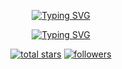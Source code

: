 <p align="center">
  <a href="https://git.io/typing-svg"><img src="https://readme-typing-svg.demolab.com?font=Fira+Code&weight=700&duration=1500&pause=1000&color=F9C27B&center=true&vCenter=true&repeat=false&width=435&lines=Francisco+Ram%C3%ADrez" alt="Typing SVG" /></a>
</p>

<p align="center">
  <a href="https://git.io/typing-svg"><img src="https://readme-typing-svg.demolab.com?font=Fira+Code&duration=2500&pause=1000&color=F9C27B&center=true&vCenter=true&width=435&lines=Software+Engineer;Full-Stack+Developer;4%2B+years+of+coding+experience;Improving+and+learning;One+can+change+everything" alt="Typing SVG" /></a>
</p>

<p align="center">
  <a href="https://github.com/BL4NKF1LE?tab=repositories&sort=stargazers">
    <img alt="total stars" title="Total stars on GitHub" src="https://custom-icon-badges.demolab.com/github/stars/BL4NKF1LE?color=55960c&style=for-the-badge&labelColor=488207&logo=star"/></a>
  <a href="https://github.com/BL4NKF1LE?tab=followers">
    <img alt="followers" title="Follow me on Github" src="https://custom-icon-badges.demolab.com/github/followers/BL4NKF1LE?color=236ad3&labelColor=1155ba&style=for-the-badge&logo=person-add&label=Follow&logoColor=white"/></a>
</p>

<!---
<details open> 
  <summary><h2>🧰 Toolkit</h2></summary>
  <img src="https://cdn.jsdelivr.net/gh/devicons/devicon/icons/python/python-original.svg" align="left" alt="Python" width="50px" style="padding-right:10px;" />
  <img src="https://cdn.jsdelivr.net/gh/devicons/devicon/icons/javascript/javascript-original.svg" align="left" alt="JavaScript" width="50px" style="padding-right:10px;" />
  <img src="https://cdn.jsdelivr.net/gh/devicons/devicon/icons/typescript/typescript-original.svg" align="left" alt="TypeScript" width="50px" style="padding-right:10px;" />
  <img src="https://cdn.jsdelivr.net/gh/devicons/devicon/icons/html5/html5-original.svg" align="left" alt="HTML" width="50px" style="padding-right:10px;" />
  <img src="https://cdn.jsdelivr.net/gh/devicons/devicon/icons/css3/css3-original.svg" align="left" alt="CSS" width="50px" style="padding-right:10px;" />
  <img src="https://cdn.jsdelivr.net/gh/devicons/devicon/icons/react/react-original.svg" align="left" alt="React" width="50px" style="padding-right:10px;" />
  <img src="https://cdn.jsdelivr.net/gh/devicons/devicon/icons/nodejs/nodejs-original.svg" align="left" alt="Node.js" width="50px" style="padding-right:10px;" />
  <img src="https://cdn.jsdelivr.net/gh/devicons/devicon/icons/git/git-original.svg" align="left" alt="Git" width="50px" style="padding-right:10px;" />
</details>
--->

